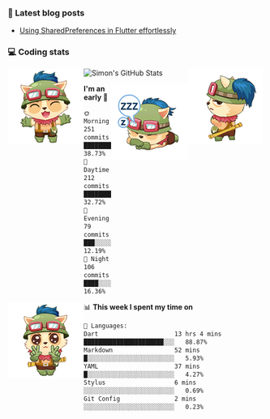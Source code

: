 ### 📘 Latest blog posts

<!-- BLOG-POST-LIST:START -->
- [Using SharedPreferences in Flutter effortlessly](https://dev.to/simonpham/using-sharedpreferences-in-flutter-effortlessly-3e29)
<!-- BLOG-POST-LIST:END -->

### 💻 Coding stats
<img align="right" src="https://raw.githubusercontent.com/simonpham/simonpham/master/assets/images/6kiur.gif" >


<img align="left" src="https://raw.githubusercontent.com/simonpham/simonpham/master/assets/images/5kiur.gif" >

![Simon's GitHub Stats](https://github-readme-stats-blue.vercel.app/api?username=simonpham)

<img align="right" src="https://raw.githubusercontent.com/simonpham/simonpham/master/assets/images/4kiur.gif" >

<!--START_SECTION:waka-->
**I'm an early 🐤** 

```text
🌞 Morning    251 commits    █████████░░░░░░░░░░░░░░░░   38.73% 
🌆 Daytime    212 commits    ████████░░░░░░░░░░░░░░░░░   32.72% 
🌃 Evening    79 commits     ███░░░░░░░░░░░░░░░░░░░░░░   12.19% 
🌙 Night      106 commits    ████░░░░░░░░░░░░░░░░░░░░░   16.36%

```


<img align="left" src="https://raw.githubusercontent.com/simonpham/simonpham/master/assets/images/19kiur.gif" >📊 **This week I spent my time on** 

```text
💬 Languages: 
Dart                     13 hrs 4 mins       ██████████████████████░░░   88.87% 
Markdown                 52 mins             █░░░░░░░░░░░░░░░░░░░░░░░░   5.93% 
YAML                     37 mins             █░░░░░░░░░░░░░░░░░░░░░░░░   4.27% 
Stylus                   6 mins              ░░░░░░░░░░░░░░░░░░░░░░░░░   0.69% 
Git Config               2 mins              ░░░░░░░░░░░░░░░░░░░░░░░░░   0.23%

```


<!--END_SECTION:waka-->
